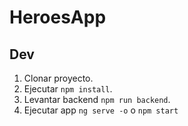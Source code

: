 # HeroesApp

## Dev

1. Clonar proyecto.
2. Ejecutar `npm install`.
3. Levantar backend `npm run backend`.
4. Ejecutar app `ng serve -o` o `npm start`
